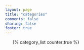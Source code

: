 ```yaml
---
layout: page
title: "categories"
comments: false
sharing: false
footer: true
---
```

<div>
  <ul id="category-list">{% category_list counter:true %}</ul>
</div>
